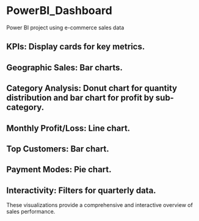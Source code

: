 # PowerBI_Dashboard
Power BI project using e-commerce sales data
## KPIs: Display cards for key metrics.
## Geographic Sales: Bar charts.
## Category Analysis: Donut chart for quantity distribution and bar chart for profit by sub-category.
## Monthly Profit/Loss: Line chart.
## Top Customers: Bar chart.
## Payment Modes: Pie chart.
## Interactivity: Filters for quarterly data.
These visualizations provide a comprehensive and interactive overview of sales performance.






